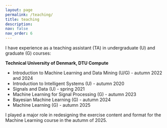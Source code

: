 ```yaml
---
layout: page
permalink: /teaching/
title: teaching
description: 
nav: false
nav_order: 6
---
```


I have experience as a teaching assistant (TA) in undergraduate (U) and graduate (G) courses:

**Technical University of Denmark, DTU Compute**
- Introduction to Machine Learning and Data Mining (U/G) - autumn 2022 and 2024
- Introduction to Intelligent Systems (U) - autumn 2020
- Signals and Data (U) - spring 2021
- Machine Learning for Signal Processing (G) - autumn 2023
- Bayesian Machine Learning (G) - autumn 2024 
- Machine Learning (G) - autumn 2025

I played a major role in redesigning the exercise content and format for the Machine Learning course in the autumn of 2025.